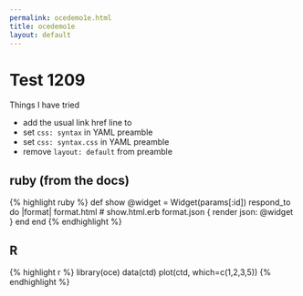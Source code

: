 ```yaml
---
permalink: ocedemo1e.html
title: ocedemo1e
layout: default
---
```



# Test 1209

Things I have tried

- add the usual link href line to 
- set ``css: syntax`` in YAML preamble
- set ``css: syntax.css`` in YAML preamble
- remove ``layout: default`` from preamble

## ruby (from the docs)

{% highlight ruby %}
def show
  @widget = Widget(params[:id])
  respond_to do |format|
    format.html # show.html.erb
    format.json { render json: @widget }
  end
end
{% endhighlight %}

## R

{% highlight r %}
library(oce)
data(ctd)
plot(ctd, which=c(1,2,3,5))
{% endhighlight %}


